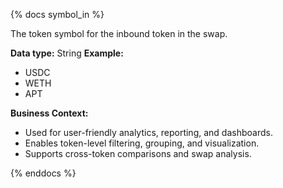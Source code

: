 {% docs symbol_in %}

The token symbol for the inbound token in the swap.

**Data type:** String
**Example:**
- USDC
- WETH
- APT

**Business Context:**
- Used for user-friendly analytics, reporting, and dashboards.
- Enables token-level filtering, grouping, and visualization.
- Supports cross-token comparisons and swap analysis.

{% enddocs %}